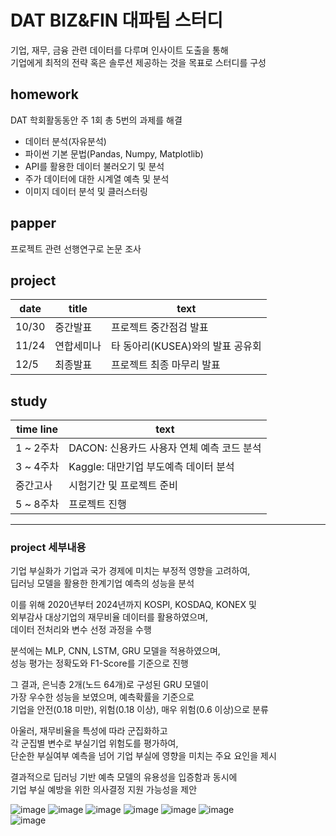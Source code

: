 # DAT BIZ&amp;FIN 대파팀 스터디    

기업, 재무, 금융 관련 데이터를 다루며 인사이트 도출을 통해  
기업에게 최적의 전략 혹은 솔루션 제공하는 것을 목표로 스터디를 구성    

## homework      
DAT 학회활동동안 주 1회 총 5번의 과제를 해결      
- 데이터 분석(자유분석)    
- 파이썬 기본 문법(Pandas, Numpy, Matplotlib)      
- API를 활용한 데이터 불러오기 및 분석     
- 주가 데이터에 대한 시계열 예측 및 분석      
- 이미지 데이터 분석 및 클러스터링    
  
## papper        
프로젝트 관련 선행연구로 논문 조사        
  
## project  

| date | title | text  |    
|-----------|------------|------------|      
| 10/30 | 중간발표 | 프로젝트 중간점검 발표 |     
| 11/24 | 연합세미나 | 타 동아리(KUSEA)와의 발표 공유회 |     
| 12/5 | 최종발표 | 프로젝트 최종 마무리 발표  |       
   
## study         
| time line | text  |    
|-----------|------------|    
| 1 ~ 2주차 | DACON: 신용카드 사용자 연체 예측 코드 분석 |     
| 3 ~ 4주차 | Kaggle: 대만기업 부도예측 데이터 분석 |     
| 중간고사  | 시험기간 및 프로젝트 준비 |  
| 5 ~ 8주차 | 프로젝트 진행 |  

---
      
### project 세부내용  

기업 부실화가 기업과 국가 경제에 미치는 부정적 영향을 고려하여,    
딥러닝 모델을 활용한 한계기업 예측의 성능을 분석    
 
이를 위해 2020년부터 2024년까지 KOSPI, KOSDAQ, KONEX 및    
외부감사 대상기업의 재무비율 데이터를 활용하였으며,    
데이터 전처리와 변수 선정 과정을 수행   

분석에는 MLP, CNN, LSTM, GRU 모델을 적용하였으며,    
성능 평가는 정확도와 F1-Score를 기준으로 진행    

그 결과, 은닉층 2개(노드 64개)로 구성된 GRU 모델이      
가장 우수한 성능을 보였으며, 예측확률을 기준으로    
기업을 안전(0.18 미만), 위험(0.18 이상), 매우 위험(0.6 이상)으로 분류    

아울러, 재무비율을 특성에 따라 군집화하고      
각 군집별 변수로 부실기업 위험도를 평가하여,      
단순한 부실여부 예측을 넘어 기업 부실에 영향을 미치는 주요 요인을 제시       

결과적으로 딥러닝 기반 예측 모델의 유용성을 입증함과 동시에    
기업 부실 예방을 위한 의사결정 지원 가능성을 제안     

![image](https://github.com/user-attachments/assets/256fb826-de6d-46fc-a16b-760cb1031ff2)
![image](https://github.com/user-attachments/assets/5317d7a9-9b9c-4641-bdca-2126a9db7f5d)
![image](https://github.com/user-attachments/assets/c4a0a215-62c6-4393-a3cf-28048fb031dc)
![image](https://github.com/user-attachments/assets/d47cbaaf-95ee-4472-b2f2-3e824eeca966)
![image](https://github.com/user-attachments/assets/7aa12800-87ee-42ba-beea-3819fcfc8a36)
![image](https://github.com/user-attachments/assets/ea90d5d7-bfbb-4a8e-9ade-0ae1a69136a9)  
![image](https://github.com/user-attachments/assets/76f3d4b3-d009-4e45-ba59-2ca3923c1a3b)  

